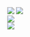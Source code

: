 
<!--
**wldlsgur/wldlsgur** is a ✨ _special_ ✨ repository because its `README.md` (this file) appears on your GitHub profile.

Here are some ideas to get you started:

- 🔭 I’m currently working on ...
- 🌱 I’m currently learning ...
- 👯 I’m looking to collaborate on ...
- 🤔 I’m looking for help with ...
- 💬 Ask me about ...
- 📫 How to reach me: ...
- 😄 Pronouns: ...
- ⚡ Fun fact: ...
-->

<div>
  <img src="https://img.shields.io/badge/HTML5-E34F26?style=flat&logo=HTML5&logoColor=yello" />
  <img src="https://img.shields.io/badge/HTML5-E34F26?style=flat&logo=HTML5&logoColor=white" />
</div>
<div>
  <img src="https://img.shields.io/badge/CSS3-1572B6?style=flat&logo=CSS3&logoColor=white" />
</div>
<div>
  <img src="https://img.shields.io/badge/JAVASCRIPT-000000?style=flat&logo=JAVASCRIPT&logoColor=white" />
</div>

